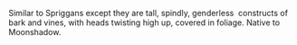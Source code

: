 Similar to Spriggans except they are tall, spindly, genderless  constructs of bark and vines, with heads twisting high up, covered in foliage. Native to Moonshadow.